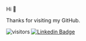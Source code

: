 
Hi 👋

Thanks for visiting my GitHub.  

![visitors](https://visitor-badge.laobi.icu/badge?page_id=Doppon) [![Linkedin Badge](https://img.shields.io/badge/Doppon-blue?style=social&logo=Linkedin&logoColor=blue&link=https://www.linkedin.com/in/doppo-sekino-86770b152)](https://www.linkedin.com/in/doppo-sekino-86770b152)


<!--
**Doppon/Doppon** is a ✨ _special_ ✨ repository because its `README.md` (this file) appears on your GitHub profile.

Here are some ideas to get you started:

- 🔭 I’m currently working on ...
- 🌱 I’m currently learning ...
- 👯 I’m looking to collaborate on ...
- 🤔 I’m looking for help with ...
- 💬 Ask me about ...
- 📫 How to reach me: ...
- 😄 Pronouns: ...
- ⚡ Fun fact: ...
-->
